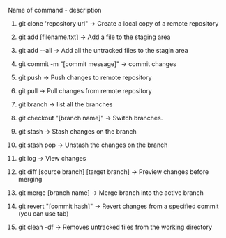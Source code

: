 Name of command - description 

1. git clone 'repository url" -> Create a local copy of a remote repository

2. git add [filename.txt] -> Add a file to the staging area

3. git add --all -> Add all the untracked files to the stagin area

4. git commit -m "[commit message]" -> commit changes

5. git push -> Push changes to remote repository

6. git pull -> Pull changes from remote repository

7. git branch -> list all the branches

8. git checkout "[branch name]" -> Switch branches.

9. git stash -> Stash changes on the branch

10. git stash pop -> Unstash the changes on the branch

11. git log -> View changes 

12. git diff [source branch] [target branch] -> Preview changes before merging

13. git merge [branch name] -> Merge branch into the active branch 

14. git revert "[commit hash]" -> Revert changes from a specified commit (you can use tab)

15. git clean -df -> Removes untracked files from the working directory
